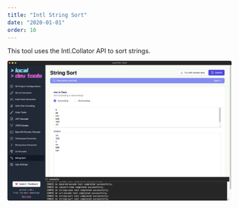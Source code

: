 ```yaml
---
title: "Intl String Sort"
date: "2020-01-01"
order: 10
---
```


This tool uses the Intl.Collator API to sort strings.

![String sort](../images/stringsort.png)
